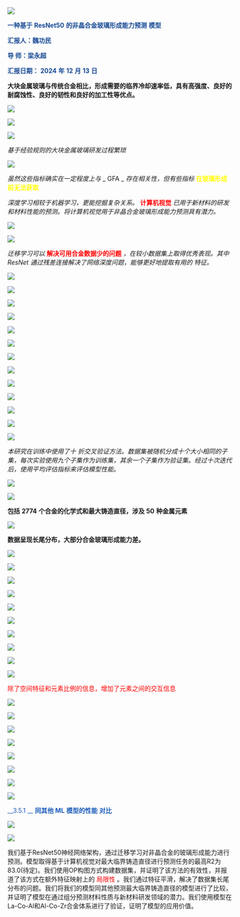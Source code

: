 ![](img%5C%E8%B4%B5%E5%A4%A7%E8%93%9DPPT%E6%A8%A1%E6%9D%BF202503251800070.png)

<span style="color:#174994"> __一种基于__ </span>  <span style="color:#174994"> __ResNet50__ </span>  <span style="color:#174994"> __的非晶合金玻璃形成能力预测__ </span>  <span style="color:#174994"> __模型__ </span>

<span style="color:#174994"> __汇报人：魏功民__ </span>

<span style="color:#174994"> __导    师：梁永超__ </span>

<span style="color:#174994"> __汇报日期：__ </span>  <span style="color:#174994"> __2024__ </span>  <span style="color:#174994"> __年__ </span>  <span style="color:#174994"> __12__ </span>  <span style="color:#174994"> __月__ </span>  <span style="color:#174994"> __13__ </span>  <span style="color:#174994"> __日__ </span>

__大块金属玻璃与传统合金相比，形成需要的临界冷却速率低，具有高强度、良好的耐腐蚀性、良好的韧性和良好的加工性等优点。__

![](img%5C%E8%B4%B5%E5%A4%A7%E8%93%9DPPT%E6%A8%A1%E6%9D%BF202503251800071.png)

![](img%5C%E8%B4%B5%E5%A4%A7%E8%93%9DPPT%E6%A8%A1%E6%9D%BF202503251800072.png)

![](img%5C%E8%B4%B5%E5%A4%A7%E8%93%9DPPT%E6%A8%A1%E6%9D%BF202503251800073.png)

_基于经验规则的大块金属玻璃研发过程繁琐_

![](img%5C%E8%B4%B5%E5%A4%A7%E8%93%9DPPT%E6%A8%A1%E6%9D%BF202503251800074.png)

_虽然这些指标确实在一定程度上与_  _ GFA _  _存在相关性，但有些指标_  <span style="color:#FFFF00"> __在玻璃形成前无法获取__ </span>

_深度学习相较于机器学习，更能挖掘复杂关系。_  <span style="color:#FF0000"> __计算机视觉__ </span>  _已用于新材料的研发和材料性能的预测。将计算机视觉用于非晶合金玻璃形成能力预测具有潜力。_

![](img%5C%E8%B4%B5%E5%A4%A7%E8%93%9DPPT%E6%A8%A1%E6%9D%BF202503251800075.png)

![](img%5C%E8%B4%B5%E5%A4%A7%E8%93%9DPPT%E6%A8%A1%E6%9D%BF202503251800076.png)

_迁移学习可以_  <span style="color:#FF0000"> __解决可用合金数据少的问题__ </span>  _，在较小数据集上取得优秀表现。其中_  _ResNet_  _通过残差连接解决了网络深度问题，能够更好地提取有用的_  _特征。_

![](img%5C%E8%B4%B5%E5%A4%A7%E8%93%9DPPT%E6%A8%A1%E6%9D%BF202503251800077.png)

![](img%5C%E8%B4%B5%E5%A4%A7%E8%93%9DPPT%E6%A8%A1%E6%9D%BF202503251800078.png)

![](img%5C%E8%B4%B5%E5%A4%A7%E8%93%9DPPT%E6%A8%A1%E6%9D%BF202503251800079.png)

![](img%5C%E8%B4%B5%E5%A4%A7%E8%93%9DPPT%E6%A8%A1%E6%9D%BF2025032518000710.png)

![](img%5C%E8%B4%B5%E5%A4%A7%E8%93%9DPPT%E6%A8%A1%E6%9D%BF2025032518000711.jpg)

![](img%5C%E8%B4%B5%E5%A4%A7%E8%93%9DPPT%E6%A8%A1%E6%9D%BF2025032518000712.png)

![](img%5C%E8%B4%B5%E5%A4%A7%E8%93%9DPPT%E6%A8%A1%E6%9D%BF2025032518000713.png)

![](img%5C%E8%B4%B5%E5%A4%A7%E8%93%9DPPT%E6%A8%A1%E6%9D%BF2025032518000714.jpg)

![](img%5C%E8%B4%B5%E5%A4%A7%E8%93%9DPPT%E6%A8%A1%E6%9D%BF2025032518000715.png)

![](img%5C%E8%B4%B5%E5%A4%A7%E8%93%9DPPT%E6%A8%A1%E6%9D%BF2025032518000716.png)

![](img%5C%E8%B4%B5%E5%A4%A7%E8%93%9DPPT%E6%A8%A1%E6%9D%BF2025032518000717.png)

![](img%5C%E8%B4%B5%E5%A4%A7%E8%93%9DPPT%E6%A8%A1%E6%9D%BF2025032518000718.png)

![](img%5C%E8%B4%B5%E5%A4%A7%E8%93%9DPPT%E6%A8%A1%E6%9D%BF2025032518000719.png)

_本研究在训练中使用了十_  _折交叉验证方法。数据集被随机分成十个大小相同的子集，每次实验使用九个子集作为训练集，其余一个子集作为验证集。经过十次迭代后，使用平均评估指标来评估模型性能。_

![](img%5C%E8%B4%B5%E5%A4%A7%E8%93%9DPPT%E6%A8%A1%E6%9D%BF2025032518000720.png)

![](img%5C%E8%B4%B5%E5%A4%A7%E8%93%9DPPT%E6%A8%A1%E6%9D%BF2025032518000721.png)

__包括__  __2774__  __个合金的化学式和最大铸造直径，涉及__  __50__  __种金属元素__

![](img%5C%E8%B4%B5%E5%A4%A7%E8%93%9DPPT%E6%A8%A1%E6%9D%BF2025032518000722.png)

__数据呈现长尾分布，大部分合金玻璃形成能力差。__

![](img%5C%E8%B4%B5%E5%A4%A7%E8%93%9DPPT%E6%A8%A1%E6%9D%BF2025032518000723.png)

![](img%5C%E8%B4%B5%E5%A4%A7%E8%93%9DPPT%E6%A8%A1%E6%9D%BF2025032518000724.wmf)

![](img%5C%E8%B4%B5%E5%A4%A7%E8%93%9DPPT%E6%A8%A1%E6%9D%BF2025032518000725.wmf)

![](img%5C%E8%B4%B5%E5%A4%A7%E8%93%9DPPT%E6%A8%A1%E6%9D%BF2025032518000726.png)

![](img%5C%E8%B4%B5%E5%A4%A7%E8%93%9DPPT%E6%A8%A1%E6%9D%BF2025032518000727.png)

![](img%5C%E8%B4%B5%E5%A4%A7%E8%93%9DPPT%E6%A8%A1%E6%9D%BF2025032518000728.png)

![](img%5C%E8%B4%B5%E5%A4%A7%E8%93%9DPPT%E6%A8%A1%E6%9D%BF2025032518000729.png)

![](img%5C%E8%B4%B5%E5%A4%A7%E8%93%9DPPT%E6%A8%A1%E6%9D%BF2025032518000730.png)

![](img%5C%E8%B4%B5%E5%A4%A7%E8%93%9DPPT%E6%A8%A1%E6%9D%BF2025032518000731.png)

![](img%5C%E8%B4%B5%E5%A4%A7%E8%93%9DPPT%E6%A8%A1%E6%9D%BF2025032518000732.png)

<span style="color:#FF0000">除了空间特征和元素比例的信息，增加了元素之间的交互信息</span>

![](img%5C%E8%B4%B5%E5%A4%A7%E8%93%9DPPT%E6%A8%A1%E6%9D%BF2025032518000733.png)

![](img%5C%E8%B4%B5%E5%A4%A7%E8%93%9DPPT%E6%A8%A1%E6%9D%BF2025032518000734.png)

![](img%5C%E8%B4%B5%E5%A4%A7%E8%93%9DPPT%E6%A8%A1%E6%9D%BF2025032518000735.png)

![](img%5C%E8%B4%B5%E5%A4%A7%E8%93%9DPPT%E6%A8%A1%E6%9D%BF2025032518000736.png)

![](img%5C%E8%B4%B5%E5%A4%A7%E8%93%9DPPT%E6%A8%A1%E6%9D%BF2025032518000737.png)

![](img%5C%E8%B4%B5%E5%A4%A7%E8%93%9DPPT%E6%A8%A1%E6%9D%BF2025032518000738.png)

![](img%5C%E8%B4%B5%E5%A4%A7%E8%93%9DPPT%E6%A8%A1%E6%9D%BF2025032518000739.png)

![](img%5C%E8%B4%B5%E5%A4%A7%E8%93%9DPPT%E6%A8%A1%E6%9D%BF2025032518000740.png)

<span style="color:#1D5CB9"> __3\.5\.1 __ </span>  <span style="color:#1D5CB9"> __同其他__ </span>  <span style="color:#1D5CB9"> __ML__ </span>  <span style="color:#1D5CB9"> __模型的性能__ </span>  <span style="color:#1D5CB9"> __对比__ </span>

![](img%5C%E8%B4%B5%E5%A4%A7%E8%93%9DPPT%E6%A8%A1%E6%9D%BF2025032518000741.png)

![](img%5C%E8%B4%B5%E5%A4%A7%E8%93%9DPPT%E6%A8%A1%E6%9D%BF2025032518000742.png)

我们基于ResNet50神经网络架构，通过迁移学习对非晶合金的玻璃形成能力进行预测。模型取得基于计算机视觉对最大临界铸造直径进行预测任务的最高R2为83\.0\(待定\)。我们使用OP构图方式构建数据集，并证明了该方法的有效性，并报道了该方式在额外特征映射上的 <span style="color:#FF0000">局限性</span> 。我们通过特征平滑，解决了数据集长尾分布的问题。我们将我们的模型同其他预测最大临界铸造直径的模型进行了比较，并证明了模型在通过组分预测材料性质与新材料研发领域的潜力。我们使用模型在La\-Co\-Al和Al\-Co\-Zr合金体系进行了验证，证明了模型的应用价值。

